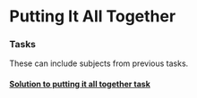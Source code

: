 # Putting It All Together

### Tasks

These can include subjects from previous tasks.
#### [Solution to putting it all together task](./SOLUTION.md)
